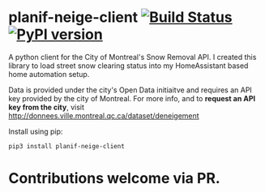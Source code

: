 # planif-neige-client [![Build Status](https://api.travis-ci.org/kkr16/planif-neige-client.svg?branch=master)](https://travis-ci.org/kkr16/planif-neige-client) [![PyPI version](https://badge.fury.io/py/planif-neige-client.svg)](https://badge.fury.io/py/planif-neige-client)


A python client for the City of Montreal's Snow Removal API.
I created this library to load street snow clearing status into my HomeAssistant based home automation setup.

Data is provided under the city's Open Data initiaitve and requires an API key provided by the city of Montreal. For more info, and to **request an API key from the city**, visit http://donnees.ville.montreal.qc.ca/dataset/deneigement

Install using pip:

``pip3 install planif-neige-client``

# Contributions welcome via PR.
